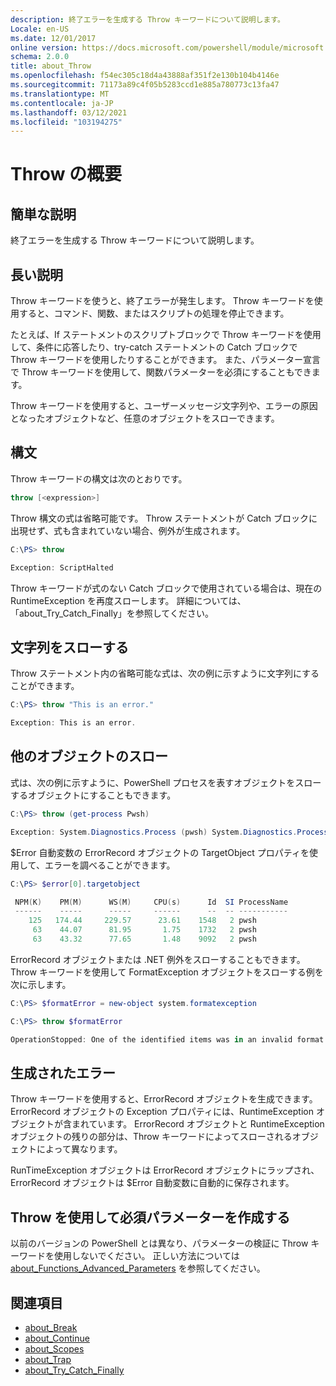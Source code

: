 ```yaml
---
description: 終了エラーを生成する Throw キーワードについて説明します。
Locale: en-US
ms.date: 12/01/2017
online version: https://docs.microsoft.com/powershell/module/microsoft.powershell.core/about/about_throw?view=powershell-7.1&WT.mc_id=ps-gethelp
schema: 2.0.0
title: about_Throw
ms.openlocfilehash: f54ec305c18d4a43888af351f2e130b104b4146e
ms.sourcegitcommit: 71173a89c4f05b5283ccd1e885a780773c13fa47
ms.translationtype: MT
ms.contentlocale: ja-JP
ms.lasthandoff: 03/12/2021
ms.locfileid: "103194275"
---
```

# <a name="about-throw"></a>Throw の概要

## <a name="short-description"></a>簡単な説明
終了エラーを生成する Throw キーワードについて説明します。

## <a name="long-description"></a>長い説明

Throw キーワードを使うと、終了エラーが発生します。 Throw キーワードを使用すると、コマンド、関数、またはスクリプトの処理を停止できます。

たとえば、If ステートメントのスクリプトブロックで Throw キーワードを使用して、条件に応答したり、try-catch ステートメントの Catch ブロックで Throw キーワードを使用したりすることができます。 また、パラメーター宣言で Throw キーワードを使用して、関数パラメーターを必須にすることもできます。

Throw キーワードを使用すると、ユーザーメッセージ文字列や、エラーの原因となったオブジェクトなど、任意のオブジェクトをスローできます。

## <a name="syntax"></a>構文

Throw キーワードの構文は次のとおりです。

```powershell
throw [<expression>]
```

Throw 構文の式は省略可能です。 Throw ステートメントが Catch ブロックに出現せず、式も含まれていない場合、例外が生成されます。

```powershell
C:\PS> throw

Exception: ScriptHalted
```

Throw キーワードが式のない Catch ブロックで使用されている場合は、現在の RuntimeException を再度スローします。 詳細については、「about_Try_Catch_Finally」を参照してください。

## <a name="throwing-a-string"></a>文字列をスローする

Throw ステートメント内の省略可能な式は、次の例に示すように文字列にすることができます。

```powershell
C:\PS> throw "This is an error."

Exception: This is an error.
```

## <a name="throwing-other-objects"></a>他のオブジェクトのスロー

式は、次の例に示すように、PowerShell プロセスを表すオブジェクトをスローするオブジェクトにすることもできます。

```powershell
C:\PS> throw (get-process Pwsh)

Exception: System.Diagnostics.Process (pwsh) System.Diagnostics.Process (pwsh) System.Diagnostics.Process (pwsh)
```

$Error 自動変数の ErrorRecord オブジェクトの TargetObject プロパティを使用して、エラーを調べることができます。

```powershell
C:\PS> $error[0].targetobject

 NPM(K)    PM(M)      WS(M)     CPU(s)      Id  SI ProcessName
 ------    -----      -----     ------      --  -- -----------
    125   174.44     229.57      23.61    1548   2 pwsh
     63    44.07      81.95       1.75    1732   2 pwsh
     63    43.32      77.65       1.48    9092   2 pwsh
```

ErrorRecord オブジェクトまたは .NET 例外をスローすることもできます。 Throw キーワードを使用して FormatException オブジェクトをスローする例を次に示します。

```powershell
C:\PS> $formatError = new-object system.formatexception

C:\PS> throw $formatError

OperationStopped: One of the identified items was in an invalid format.
```

## <a name="the-resulting-error"></a>生成されたエラー

Throw キーワードを使用すると、ErrorRecord オブジェクトを生成できます。 ErrorRecord オブジェクトの Exception プロパティには、RuntimeException オブジェクトが含まれています。 ErrorRecord オブジェクトと RuntimeException オブジェクトの残りの部分は、Throw キーワードによってスローされるオブジェクトによって異なります。

RunTimeException オブジェクトは ErrorRecord オブジェクトにラップされ、ErrorRecord オブジェクトは $Error 自動変数に自動的に保存されます。

## <a name="using-throw-to-create-a-mandatory-parameter"></a>Throw を使用して必須パラメーターを作成する

以前のバージョンの PowerShell とは異なり、パラメーターの検証に Throw キーワードを使用しないでください。 正しい方法については [about_Functions_Advanced_Parameters](about_Functions_Advanced_Parameters.md) を参照してください。

## <a name="see-also"></a>関連項目

- [about_Break](about_Break.md)
- [about_Continue](about_Continue.md)
- [about_Scopes](about_Scopes.md)
- [about_Trap](about_Trap.md)
- [about_Try_Catch_Finally](about_Try_Catch_Finally.md)
